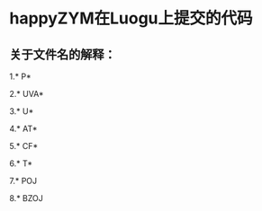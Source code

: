 ﻿# happyZYM在Luogu上提交的代码
## 关于文件名的解释：
1.\* P\*

2.\* UVA\*

3.\* U\*

4.\* AT\*

5.\* CF\*

6.\* T\*

7.\* POJ

8.\* BZOJ
